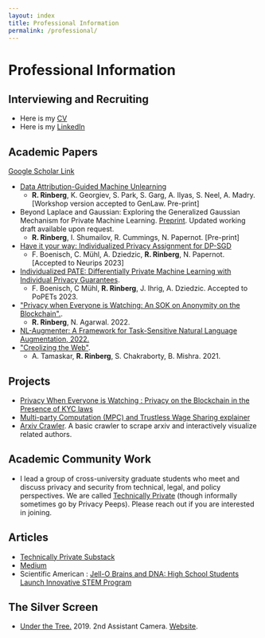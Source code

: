```yaml
---
layout: index
title: Professional Information
permalink: /professional/
---
```

# **Professional Information**
## Interviewing and Recruiting

* Here is my [CV]({{site.url}}/assets/resume/CV_5_1.pdf)
* Here is my [LinkedIn](https://www.linkedin.com/in/roy-rinberg) 


## Academic Papers
[Google Scholar Link](https://scholar.google.com/citations?hl=en&user=D_d_d8wAAAAJ)

* [Data Attribution-Guided Machine Unlearning]({{site.url}}/assets/projects/papers/Unlearning_through_Data_Attribution.pdf) 
    * **R. Rinberg**, K. Georgiev, S. Park, S. Garg, A. Ilyas, S. Neel, A. Madry. [Workshop version accepted to GenLaw. Pre-print]
* Beyond Laplace and Gaussian: Exploring the Generalized Gaussian Mechanism for Private Machine Learning. [Preprint](https://openreview.net/pdf?id=JG9PoF8o07). Updated working draft available upon request. 
    * **R. Rinberg**, I. Shumailov, R. Cummings, N. Papernot. [Pre-print]
* [Have it your way: Individualized Privacy Assignment for DP-SGD](https://arxiv.org/abs/2303.17046)
    * F. Boenisch, C. Mühl, A. Dziedzic, **R. Rinberg**, N. Papernot. [Accepted to Neurips 2023]
* [Individualized PATE: Differentially Private Machine Learning with Individual Privacy Guarantees](https://arxiv.org/abs/2202.10517). 
    * F. Boenisch, C Mühl, **R. Rinberg**, J. Ihrig, A. Dziedzic. Accepted to PoPETs 2023.
* ["Privacy when Everyone is Watching: An SOK on Anonymity on the Blockchain".](https://eprint.iacr.org/2022/985).
    * **R. Rinberg**, N. Agarwal. 2022.
* [NL-Augmenter: A Framework for Task-Sensitive Natural Language Augmentation, 2022.](https://arxiv.org/abs/2112.02721)
* ["Creolizing the Web"](https://arxiv.org/abs/2102.12382). 
    * A. Tamaskar, **R. Rinberg**, S. Chakraborty, B. Mishra. 2021.


## Projects 
* [Privacy When Everyone is Watching : Privacy on the Blockchain in the Presence of KYC laws]({{site.url}}/assets/projects/courses/privacy_policy_2021/privacy_policy_final.pdf)
* [Multi-party Computation (MPC) and Trustless Wage Sharing explainer ]({{site.url}}/assets/projects/courses/privacy_policy_2021/privacy_policy_hw3.pdf)
* [Arxiv Crawler](https://github.com/RoyRin/arxiv_connections). A basic crawler to scrape arxiv and interactively visualize related authors.

## Academic Community Work
* I lead a group of cross-university graduate students who meet and discuss privacy and security from technical, legal, and policy perspectives. We are called [Technically Private](https://groups.google.com/g/technically-private/) (though informally sometimes go by Privacy Peeps). Please reach out if you are interested in joining.


## Articles
* [Technically Private Substack](https://technicallyprivate.substack.com/)
* [Medium](https://royrinberg.medium.com/)
* Scientific American : [Jell-O Brains and DNA: High School Students Launch Innovative STEM Program](https://blogs.scientificamerican.com/budding-scientist/jell-o-brains-and-dna-high-school-students-launch-innovative-stem-program/)

## The Silver Screen
* [Under the Tree.](https://www.imdb.com/name/nm10516715/) 2019. 2nd Assistant Camera. [Website](https://underthetreeshort.com/).
